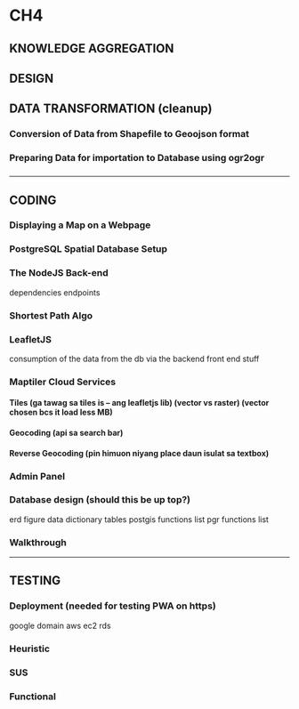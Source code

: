 # CH4
## KNOWLEDGE AGGREGATION
## DESIGN
## DATA TRANSFORMATION (cleanup)
### Conversion of Data from Shapefile to Geoojson format
### Preparing Data for importation to Database using ogr2ogr
### 

----
## CODING
### Displaying a Map on a Webpage
### PostgreSQL Spatial Database Setup
### The NodeJS Back-end
dependencies
endpoints
### Shortest Path Algo
### LeafletJS
consumption of the data from the db via the backend
front end stuff

### Maptiler Cloud Services
#### Tiles (ga tawag sa tiles is – ang leafletjs lib) (vector vs raster) (vector chosen bcs it load less MB)
#### Geocoding (api sa search bar)
#### Reverse Geocoding (pin himuon niyang place daun isulat sa textbox)
### Admin Panel
### Database design (should this be up top?)
erd figure
data dictionary tables
postgis functions list
pgr functions list
### Walkthrough 

----
## TESTING
### Deployment (needed for testing PWA on https)
google domain
aws ec2
rds
### Heuristic
### SUS
### Functional

